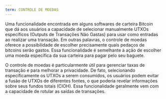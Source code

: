 ```yaml
---
term: CONTROLE DE MOEDAS
---
```


Uma funcionalidade encontrada em alguns softwares de carteira Bitcoin que dá aos usuários a capacidade de selecionar manualmente UTXOs específicos (Outputs de Transações Não Gastas) para usar como entradas ao realizar uma transação. Em outras palavras, o controle de moedas oferece a possibilidade de escolher precisamente quais pedaços de bitcoins serão gastos. Essa funcionalidade é semelhante à ação de escolher uma moeda específica da sua carteira para pagar pelo seu baguete.

O controle de moedas é particularmente útil para gerenciar taxas de transação e para melhorar a privacidade. De fato, selecionando especificamente os UTXOs a serem consumidos, os usuários podem evitar a fusão de UTXOs de diferentes fontes, o que poderia revelar informações sobre seus fundos totais (CIOH). Essa funcionalidade geralmente vem com a capacidade de rotular as saídas de transações.